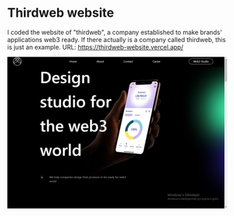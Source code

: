 # Thirdweb website
I coded the website of "thirdweb", a company established to make brands' applications web3 ready. If there actually is a company called thirdweb, this is just an example. URL: https://thirdweb-website.vercel.app/

![SS](/ss.png)